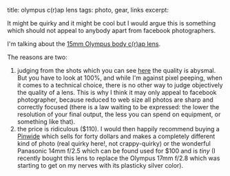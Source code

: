 title: olympus c(r)ap lens
tags: photo, gear, links
excerpt:

It might be quirky and it might be cool but I would argue this is something which should not appeal to anybody apart from facebook photographers.

I'm talking about the [15mm Olympus body c(r)ap lens](http://www.petapixel.com/2012/10/11/photographs-shot-using-olympus-quirky-15mm-body-cap-lens).

The reasons are two:

1. judging from the shots which you can see [here](http://www.flickr.com/photos/an_aussie_in_guernsey/sets/72157631683828773/with/8071749336/) the quality is abysmal. But you have to look at 100%, and while I'm against pixel peeping, when it comes to a technical choice, there is no other way to judge objectively the quality of a lens. This is why I think it may only appeal to facebook photographer, because reduced to web size all photos are sharp and correctly focused (there is a law waiting to be expressed: the lower the resolution of your final output, the less you can spend on equipment, or something like that).
2. the price is ridiculous ($110). I would then happily recommend buying a [Pinwide](http://www.thephoblographer.com/2011/07/22/review-the-pinwide-pinhole-micro-four-thirds-olympus-ep2-ep3-panasonic-gf3-gh2-g3/) which sells for forty dollars and makes a completely different kind of photo (real quirky here!, not crappy-quirky) or the wonderful Panasonic 14mm f/2.5 which can be found used for $100 and is *tiny* (I recently bought this lens to replace the Olympus 17mm f/2.8 which was starting to get on my nerves with its plasticky silver color).
